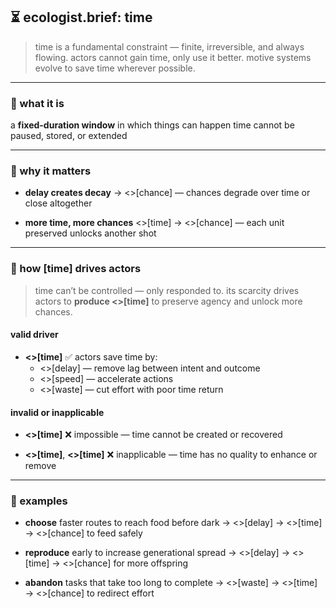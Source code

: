## ⏳ ecologist.brief: time

> time is a fundamental constraint — finite, irreversible, and always flowing.
> actors cannot gain time, only use it better. motive systems evolve to save time wherever possible.

---

### 🧱 what it is
a **fixed-duration window** in which things can happen
time cannot be paused, stored, or extended

---

### 🧲 why it matters

- **delay creates decay**
  <delay> → <<drop>>[chance] — chances degrade over time or close altogether

- **more time, more chances**
  <<save>>[time] → <<gain>>[chance] — each unit preserved unlocks another shot

---

### 🧭 how [time] drives actors

> time can’t be controlled — only responded to.
> its scarcity drives actors to **produce <<save>>[time]** to preserve agency and unlock more chances.

#### valid driver

- **<<save>>[time]** ✅
  actors save time by:
  - <<drop>>[delay] — remove lag between intent and outcome
  - <<lift>>[speed] — accelerate actions
  - <<drop>>[waste] — cut effort with poor time return

#### invalid or inapplicable

- **<<gain>>[time]** ❌
  impossible — time cannot be created or recovered

- **<<lift>>[time]**, **<<drop>>[time]** ❌
  inapplicable — time has no quality to enhance or remove

---

### 🧪 examples

- **choose** faster routes to reach food before dark
  → <<drop>>[delay] → <<save>>[time] → <<gain>>[chance] to feed safely

- **reproduce** early to increase generational spread
  → <<drop>>[delay] → <<save>>[time] → <<gain>>[chance] for more offspring

- **abandon** tasks that take too long to complete
  → <<drop>>[waste] → <<save>>[time] → <<gain>>[chance] to redirect effort

